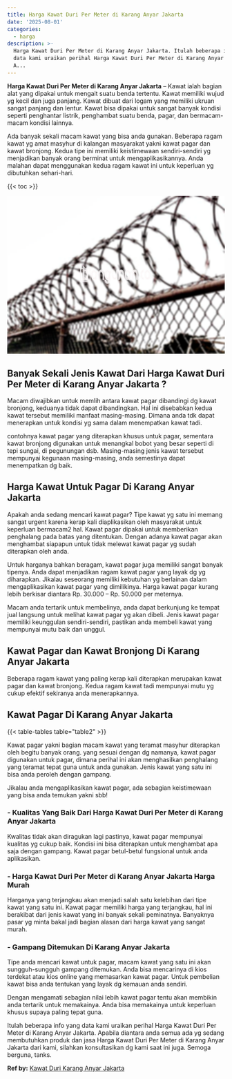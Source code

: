 ```yaml
---
title: Harga Kawat Duri Per Meter di Karang Anyar Jakarta
date: '2025-08-01'
categories:
  - harga
description: >-
  Harga Kawat Duri Per Meter di Karang Anyar Jakarta. Itulah beberapa info yang
  data kami uraikan perihal Harga Kawat Duri Per Meter di Karang Anyar Jakarta.
  A...
---
```


**Harga Kawat Duri Per Meter di Karang Anyar Jakarta** – Kawat ialah bagian alat yang dipakai untuk mengait suatu benda tertentu. Kawat memiliki wujud yg kecil dan juga panjang. Kawat dibuat dari logam yang memiliki ukruan sangat panjang dan lentur. Kawat bisa dipakai untuk sangat banyak kondisi seperti penghantar listrik, penghambat suatu benda, pagar, dan bermacam-macam kondisi lainnya.

Ada banyak sekali macam kawat yang bisa anda gunakan. Beberapa ragam kawat yg amat masyhur di kalangan masyarakat yakni kawat pagar dan kawat bronjong. Kedua tipe ini memiliki keistimewaan sendiri-sendiri yg menjadikan banyak orang berminat untuk mengaplikasikannya. Anda malahan dapat menggunakan kedua ragam kawat ini untuk keperluan yg dibutuhkan sehari-hari.

{{< toc >}}

![Harga Kawat Duri Per Meter di Karang Anyar Jakarta](/images/jual-kawat-murah40.png)

## Banyak Sekali Jenis Kawat Dari Harga Kawat Duri Per Meter di Karang Anyar Jakarta ?

Macam diwajibkan untuk memlih antara kawat pagar dibandingi dg kawat bronjong, keduanya tidak dapat dibandingkan. Hal ini disebabkan kedua kawat tersebut memiliki manfaat masing-masing. Dimana anda tdk dapat menerapkan untuk kondisi yg sama dalam menempatkan kawat tadi.

contohnya kawat pagar yang diterapkan khusus untuk pagar, sementara kawat bronjong digunakan untuk menangkal bobot yang besar seperti di tepi sungai, di pegunungan dsb. Masing-masing jenis kawat tersebut mempunyai kegunaan masing-masing, anda semestinya dapat menempatkan dg baik.

## Harga Kawat Untuk Pagar Di Karang Anyar Jakarta

Apakah anda sedang mencari kawat pagar? Tipe kawat yg satu ini memang sangat urgent karena kerap kali diaplikasikan oleh masyarakat untuk keperluan bermacam2 hal. Kawat pagar dipakai untuk memberikan penghalang pada batas yang ditentukan. Dengan adanya kawat pagar akan menghambat siapapun untuk tidak melewat kawat pagar yg sudah diterapkan oleh anda.

Untuk harganya bahkan beragam, kawat pagar juga memiliki sangat banyak tipenya. Anda dapat menjadikan ragam kawat pagar yang layak dg yg diharapkan. Jikalau seseorang memiliki kebutuhan yg berlainan dalam mengaplikasikan kawat pagar yang dimilikinya. Harga kawat pagar kurang lebih berkisar diantara Rp. 30.000 – Rp. 50.000 per meternya.

Macam anda tertarik untuk membelinya, anda dapat berkunjung ke tempat jual langsung untuk melihat kawat pagar yg akan dibeli. Jenis kawat pagar memiliki keunggulan sendiri-sendiri, pastikan anda membeli kawat yang mempunyai mutu baik dan unggul.

## Kawat Pagar dan Kawat Bronjong Di Karang Anyar Jakarta

Beberapa ragam kawat yang paling kerap kali diterapkan merupakan kawat pagar dan kawat bronjong. Kedua ragam kawat tadi mempunyai mutu yg cukup efektif sekiranya anda menerapkannya.

## Kawat Pagar Di Karang Anyar Jakarta

{{< table-tables table="table2" >}}

Kawat pagar yakni bagian macam kawat yang teramat masyhur diterapkan oleh begitu banyak orang. yang sesuai dengan dg namanya, kawat pagar digunakan untuk pagar, dimana perihal ini akan menghasilkan penghalang yang teramat tepat guna untuk anda gunakan. Jenis kawat yang satu ini bisa anda peroleh dengan gampang.

Jikalau anda mengaplikasikan kawat pagar, ada sebagian keistimewaan yang bisa anda temukan yakni sbb!

### \- Kualitas Yang Baik Dari Harga Kawat Duri Per Meter di Karang Anyar Jakarta

Kwalitas tidak akan diragukan lagi pastinya, kawat pagar mempunyai kualitas yg cukup baik. Kondisi ini bisa diterapkan untuk menghambat apa saja dengan gampang. Kawat pagar betul-betul fungsional untuk anda aplikasikan.

### \- Harga Kawat Duri Per Meter di Karang Anyar Jakarta Harga Murah

Harganya yang terjangkau akan menjadi salah satu kelebihan dari tipe kawat yang satu ini. Kawat pagar memiliki harga yang terjangkau, hal ini berakibat dari jenis kawat yang ini banyak sekali peminatnya. Banyaknya pasar yg minta bakal jadi bagian alasan dari harga kawat yang sangat murah.

### \- Gampang Ditemukan Di Karang Anyar Jakarta

Tipe anda mencari kawat untuk pagar, macam kawat yang satu ini akan sungguh-sungguh gampang ditemukan. Anda bisa mencarinya di kios terdekat atau kios online yang memasarkan kawat pagar. Untuk pembelian kawat bisa anda tentukan yang layak dg kemauan anda sendiri.

Dengan mengamati sebagian nilai lebih kawat pagar tentu akan membikin anda tertarik untuk memakainya. Anda bisa memakainya untuk keperluan khusus supaya paling tepat guna.

Itulah beberapa info yang data kami uraikan perihal Harga Kawat Duri Per Meter di Karang Anyar Jakarta. Apabila diantara anda semua ada yg sedang membutuhkan produk dan jasa Harga Kawat Duri Per Meter di Karang Anyar Jakarta dari kami, silahkan konsultasikan dg kami saat ini juga. Semoga berguna, tanks.

**Ref by:** [Kawat Duri Karang Anyar Jakarta](https://id.wikipedia.org/wiki/Kawat)
